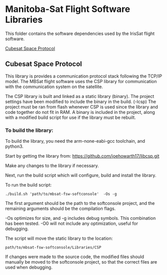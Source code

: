 # Manitoba-Sat Flight Software Libraries

This folder contains the software dependencies used by the IrisSat flight software.

[Cubesat Space Protocol](#cubesat-space-protocol])


## Cubesat Space Protocol

This library is provides a communication protocol stack following the TCP/IP model. The MBSat flight software uses the CSP library for communication with the communication system on the satellite.

The CSP library is built and linked as a static library (binary).
The project settings have been modified to include the binary in the build. (-lcsp)
The project must be ran from flash whenever CSP is used since the library and code together do not fit in RAM.
A binary is included in the project, along with a modified build script for use if the library must be rebuilt.

### To build the library:

To build the library, you need the arm-none-eabi-gcc toolchain, and python3.

Start by getting the library from:
https://github.com/joehowarth17/libcsp.git

Make any changes to the library if necessary.

Next, run the build script which will configure, build and install the library.

To run the build script:
```
./build.sh 'path/to/mbsat-fsw-softconsole'  -Os -g
```
The first argument should be the path to the softconsole project, and the remaining arguments
should be the compilation flags.

-Os optimizes for size, and -g includes debug symbols. This combination has been tested.
-O0 will not include any optimization, useful for debugging.

The script will move the static library to the location:
```
path/to/mbsat-fsw-softconsole/Libraries/CSP
```
If changes were made to the source code, the modified files should manually be moved to the softconsole project, so that the correct files are used when debugging.
